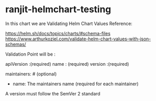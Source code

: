 # ranjit-helmchart-testing
In this chart we are Validating Helm Chart Values 
Reference:

https://helm.sh/docs/topics/charts/#schema-files
https://www.arthurkoziel.com/validate-helm-chart-values-with-json-schemas/

Validation Point will be :

apiVersion :(required)
name : (required)
version :(required)

maintainers: # (optional)
  - name: The maintainers name (required for each maintainer)

A version must follow the SemVer 2 standard

